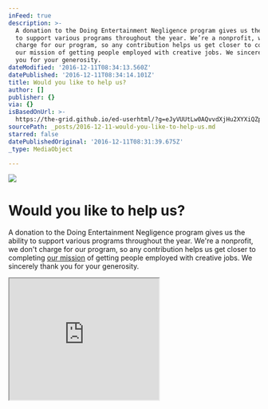 ```yaml
---
inFeed: true
description: >-
  A donation to the Doing Entertainment Negligence program gives us the ability
  to support various programs throughout the year. We’re a nonprofit, we don’t
  charge for our program, so any contribution helps us get closer to completing
  our mission of getting people employed with creative jobs. We sincerely thank
  you for your generosity.
dateModified: '2016-12-11T08:34:13.560Z'
datePublished: '2016-12-11T08:34:14.101Z'
title: Would you like to help us?
author: []
publisher: {}
via: {}
isBasedOnUrl: >-
  https://the-grid.github.io/ed-userhtml/?g=eJyVUUtLw0AQvvdXjHu2XYXiQZpeqvQipb7xFDa7k2Q0-2B3Ypp_77ZFRBHBw8A3h-_Ft6h9tKA0k3eFaJlDupRyGIZZUGNQ3Ux7K3VD04qcHLBKOgqwyK03hQg-sQBWsUEuRMk-iOVkQS70DDwGzIJkDDoBTtn8aWsEvKuuz7hM053uSL_9TWmzBZqy6pm9K-mL_7S-vX7e3L1cbS7m858aZFWDAlLUv3Xy1StqTodq6MrHe0myYre_0ninGFer8mY9a6gWUPloMBbi7DNR6itLubbqcuetGreqgyk8tAhJ1RhPAVUijDCoEdhDtgTvOnJ4ckhpmyPzm_I_guYBZKAddsd4AxluC3EuoEVqWt7DbCP3sy4nH4ZVons
sourcePath: _posts/2016-12-11-would-you-like-to-help-us.md
starred: false
datePublishedOriginal: '2016-12-11T08:31:39.675Z'
_type: MediaObject

---
```

![](https://the-grid-user-content.s3-us-west-2.amazonaws.com/b6bd3034-ee9a-4fbe-b377-445ef8abb887.png)

# **Would you like to help us?**

A donation to the Doing Entertainment Negligence program gives us the ability to support various programs throughout the year. We're a nonprofit, we don't charge for our program, so any contribution helps us get closer to completing [our mission][0] of getting people employed with creative jobs. We sincerely thank you for your generosity.

<iframe src="https://the-grid.github.io/ed-userhtml/?g=eJyVUUtLw0AQvvdXjHu2XYXiQZpeqvQipb7xFDa7k2Q0-2B3Ypp_77ZFRBHBw8A3h-_Ft6h9tKA0k3eFaJlDupRyGIZZUGNQ3Ux7K3VD04qcHLBKOgqwyK03hQg-sQBWsUEuRMk-iOVkQS70DDwGzIJkDDoBTtn8aWsEvKuuz7hM053uSL_9TWmzBZqy6pm9K-mL_7S-vX7e3L1cbS7m858aZFWDAlLUv3Xy1StqTodq6MrHe0myYre_0ninGFer8mY9a6gWUPloMBbi7DNR6itLubbqcuetGreqgyk8tAhJ1RhPAVUijDCoEdhDtgTvOnJ4ckhpmyPzm_I_guYBZKAddsd4AxluC3EuoEVqWt7DbCP3sy4nH4ZVons" height="244" style=""></iframe>



[0]: http://thegrid.ai/den/about-us "Our mission"